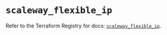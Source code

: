 # `scaleway_flexible_ip`

Refer to the Terraform Registry for docs: [`scaleway_flexible_ip`](https://registry.terraform.io/providers/scaleway/scaleway/2.49.0/docs/resources/flexible_ip).
